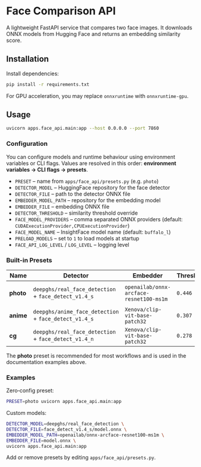 # Face Comparison API

A lightweight FastAPI service that compares two face images. It downloads ONNX models from Hugging Face and returns an embedding similarity score.

## Installation

Install dependencies:

```bash
pip install -r requirements.txt
```

For GPU acceleration, you may replace `onnxruntime` with `onnxruntime-gpu`.

## Usage

```bash
uvicorn apps.face_api.main:app --host 0.0.0.0 --port 7860
```

### Configuration

You can configure models and runtime behaviour using environment variables or CLI flags. Values are resolved in this order: **environment variables → CLI flags → presets**.

- `PRESET` – name from `apps/face_api/presets.py` (e.g. `photo`)
- `DETECTOR_MODEL` – HuggingFace repository for the face detector
- `DETECTOR_FILE` – path to the detector ONNX file
- `EMBEDDER_MODEL_PATH` – repository for the embedding model
- `EMBEDDER_FILE` – embedding ONNX file
- `DETECTOR_THRESHOLD` – similarity threshold override
- `FACE_MODEL_PROVIDERS` – comma separated ONNX providers (default: `CUDAExecutionProvider,CPUExecutionProvider`)
- `FACE_MODEL_NAME` – InsightFace model name (default: `buffalo_l`)
- `PRELOAD_MODELS` – set to `1` to load models at startup
- `FACE_API_LOG_LEVEL` / `LOG_LEVEL` – logging level

### Built-in Presets

Name | Detector | Embedder | Threshold | Use case
---- | -------- | -------- | --------- | --------
**photo** | `deepghs/real_face_detection` + `face_detect_v1.4_s` | `openailab/onnx-arcface-resnet100-ms1m` | `0.446` | Real photographs (default)
**anime** | `deepghs/anime_face_detection` + `face_detect_v1.4_s` | `Xenova/clip-vit-base-patch32` | `0.307` | Anime-style images
**cg** | `deepghs/real_face_detection` + `face_detect_v1.4_n` | `Xenova/clip-vit-base-patch32` | `0.278` | CG/digital characters

The **photo** preset is recommended for most workflows and is used in the documentation examples above.

### Examples

Zero‑config preset:

```bash
PRESET=photo uvicorn apps.face_api.main:app
```

Custom models:

```bash
DETECTOR_MODEL=deepghs/real_face_detection \
DETECTOR_FILE=face_detect_v1.4_s/model.onnx \
EMBEDDER_MODEL_PATH=openailab/onnx-arcface-resnet100-ms1m \
EMBEDDER_FILE=model.onnx \
uvicorn apps.face_api.main:app
```

Add or remove presets by editing `apps/face_api/presets.py`.
